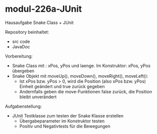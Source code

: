 # modul-226a-JUnit
Hausaufgabe Snake Class + JUnit


Repository beinhaltet:

- src code
- JavaDoc



Vorbereitung:

- Snake Class mit : xPos, yPos und laenge. Im Konstruktor: xPos, yPos übergeben
- Snake Objekt mit moveUp(), moveDown(), moveRight(), moveLeft():
  - Ist xPos bzw. yPos > 0, wird die Position (also xPos bzw. yPos) Einheit geändert und true zurück gegeben
  - Andernfalls geben die move-Funktionen false zurück, die Position bleibt unverändert

Aufgabenstellung:

- JUnit Testklasse zum testen der Snake Klasse erstellen
  - Übergabeparameter im Konstruktor testen
  - Positiv und Negativtests für die Bewegungen



